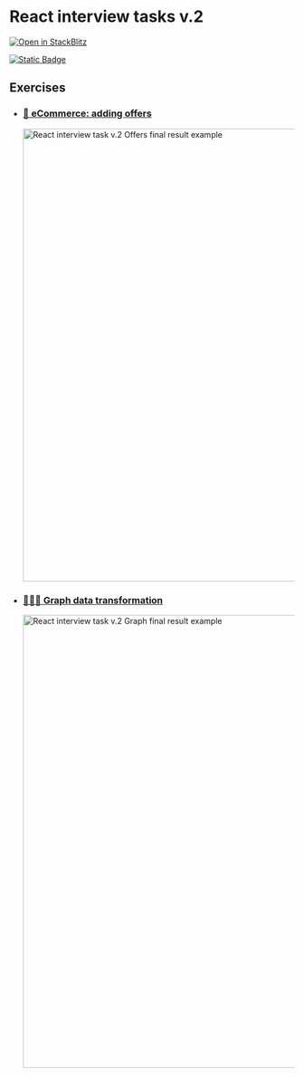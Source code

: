 # React interview tasks v.2

[![Open in StackBlitz](https://developer.stackblitz.com/img/open_in_stackblitz.svg)](https://stackblitz.com/fork/github/spanic/react-interview-task-v2?title=React%20interview%20task%20v.2)

<a href="https://master--64efbbdd17b6d0944f4367db.chromatic.com/?path=/docs/components-offer--docs" target="_blank" title="Open Chromatic Storybook showcases">![Static Badge](https://img.shields.io/badge/Showcases-red?style=for-the-badge&logo=chromatic&logoColor=white&label=open)</a>

## Exercises

- ### [🛒 eCommerce: adding offers](src/components/offers)

   <img width="800" src="https://github.com/spanic/react-interview-task-v2/assets/15694775/696e7f74-c559-4605-b5d0-5006f46856b8" alt="React interview task v.2 Offers final result example" />

- ### [👨🏻‍💻 Graph data transformation](src/components/graph)

  <img width="800" alt="React interview task v.2 Graph final result example" src="https://github.com/spanic/react-interview-task-v2/assets/15694775/cae9940e-1b62-4409-874a-58b744eec612" />
